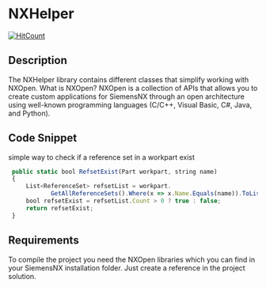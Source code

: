 # NXHelper

[![HitCount](http://hits.dwyl.com/AlexMitDemBart/NXHelper.svg)](http://hits.dwyl.com/AlexMitDemBart/NXHelper)

## Description

The NXHelper library contains different classes that simplify working with NXOpen.
What is NXOpen? NXOpen is a collection of APIs that allows you to create custom 
applications for SiemensNX through an open architecture using well-known programming languages 
(C/C++, Visual Basic, C#, Java, and Python).

## Code Snippet

simple way to check if a reference set in a workpart exist 
```javascript
 public static bool RefsetExist(Part workpart, string name)
 {
     List<ReferenceSet> refsetList = workpart.
            GetAllReferenceSets().Where(x => x.Name.Equals(name)).ToList();
     bool refsetExist = refsetList.Count > 0 ? true : false;
     return refsetExist;
 }
```

## Requirements

To compile the project you need the NXOpen libraries which you can find in your SiemensNX installation folder.
Just create a reference in the project solution.
